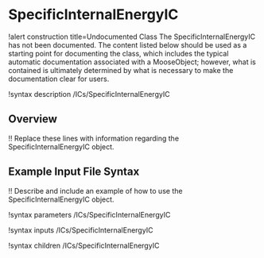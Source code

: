 # SpecificInternalEnergyIC

!alert construction title=Undocumented Class
The SpecificInternalEnergyIC has not been documented. The content listed below should be used as a starting point for
documenting the class, which includes the typical automatic documentation associated with a
MooseObject; however, what is contained is ultimately determined by what is necessary to make the
documentation clear for users.

!syntax description /ICs/SpecificInternalEnergyIC

## Overview

!! Replace these lines with information regarding the SpecificInternalEnergyIC object.

## Example Input File Syntax

!! Describe and include an example of how to use the SpecificInternalEnergyIC object.

!syntax parameters /ICs/SpecificInternalEnergyIC

!syntax inputs /ICs/SpecificInternalEnergyIC

!syntax children /ICs/SpecificInternalEnergyIC
